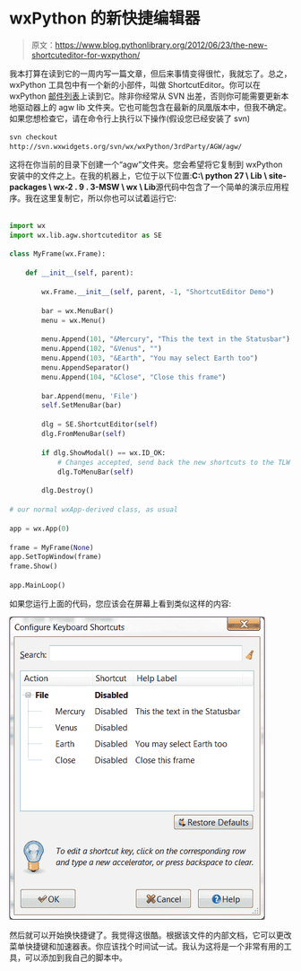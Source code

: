 # wxPython 的新快捷编辑器

> 原文：<https://www.blog.pythonlibrary.org/2012/06/23/the-new-shortcuteditor-for-wxpython/>

我本打算在读到它的一周内写一篇文章，但后来事情变得很忙，我就忘了。总之，wxPython 工具包中有一个新的小部件，叫做 ShortcutEditor。你可以在 wxPython [邮件列表](https://groups.google.com/forum/#!topic/wxpython-users/2RwGgH6jHVw)上读到它。除非你经常从 SVN 出差，否则你可能需要更新本地驱动器上的 agw lib 文件夹。它也可能包含在最新的凤凰版本中，但我不确定。如果您想检查它，请在命令行上执行以下操作(假设您已经安装了 svn)

 `svn checkout http://svn.wxwidgets.org/svn/wx/wxPython/3rdParty/AGW/agw/` 

这将在你当前的目录下创建一个“agw”文件夹。您会希望将它复制到 wxPython 安装中的文件之上。在我的机器上，它位于以下位置:**C:\ python 27 \ Lib \ site-packages \ wx-2 . 9 . 3-MSW \ wx \ Lib**源代码中包含了一个简单的演示应用程序。我在这里复制它，所以你也可以试着运行它:

```py

import wx
import wx.lib.agw.shortcuteditor as SE

class MyFrame(wx.Frame):

    def __init__(self, parent):

        wx.Frame.__init__(self, parent, -1, "ShortcutEditor Demo") 

        bar = wx.MenuBar()
        menu = wx.Menu()

        menu.Append(101, "&Mercury", "This the text in the Statusbar")
        menu.Append(102, "&Venus", "")
        menu.Append(103, "&Earth", "You may select Earth too")
        menu.AppendSeparator()
        menu.Append(104, "&Close", "Close this frame")

        bar.Append(menu, 'File')
        self.SetMenuBar(bar)

        dlg = SE.ShortcutEditor(self)
        dlg.FromMenuBar(self)

        if dlg.ShowModal() == wx.ID_OK:
            # Changes accepted, send back the new shortcuts to the TLW wx.MenuBar
            dlg.ToMenuBar(self)

        dlg.Destroy()

# our normal wxApp-derived class, as usual

app = wx.App(0)

frame = MyFrame(None)
app.SetTopWindow(frame)
frame.Show()

app.MainLoop()

```

如果您运行上面的代码，您应该会在屏幕上看到类似这样的内容:

[![](img/4cfa6a61a60f89ad30ca299937ddf641.png "wxshortcuteditor.png")](https://www.blog.pythonlibrary.org/wp-content/uploads/2012/06/wxshortcuteditor.png)

然后就可以开始换快捷键了。我觉得这很酷。根据该文件的内部文档，它可以更改菜单快捷键和加速器表。你应该找个时间试一试。我认为这将是一个非常有用的工具，可以添加到我自己的脚本中。